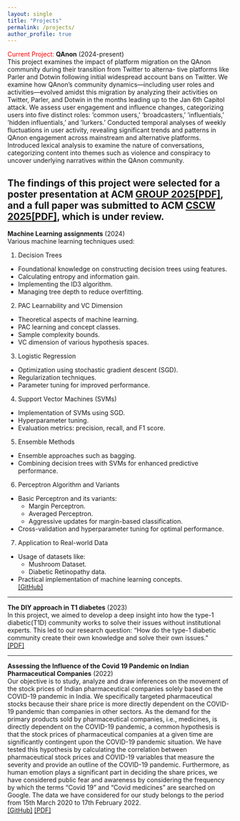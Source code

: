 ```yaml
---
layout: single
title: "Projects"
permalink: /projects/
author_profile: true
---
```



<span style="color:red">Current Project: </span> **QAnon** (2024-present) 
<br>This project examines the impact of platform migration on the QAnon community during their transition from Twitter to alterna- tive platforms like Parler and Dotwin following initial widespread account bans on Twitter. We examine how QAnon’s community dynamics—including user roles and activities—evolved amidst this migration by analyzing their activities on Twitter, Parler, and Dotwin in the months leading up to the Jan 6th Capitol attack. We assess user engagement and influence changes, categorizing users into five distinct roles: ’common users,’ ‘broadcasters,’ ’influentials,’ ’hidden influentials,’ and ’lurkers.’ Conducted temporal analyses of weekly fluctuations in user activity, revealing significant trends and patterns in QAnon engagement across mainstream and alternative platforms.
Introduced lexical analysis to examine the nature of conversations, categorizing content into themes such as violence and conspiracy to uncover underlying narratives within the QAnon community.

The findings of this project were selected for a poster presentation at ACM [GROUP 2025](https://group.acm.org/conferences/group25/index.php)[[PDF]](https://osf.io/xeau9/), and a full paper was submitted to ACM [CSCW 2025](https://cscw.acm.org/2025/)[[PDF]](https://osf.io/exh2k), which is under review. 
---


**Machine Learning assignments** (2024)
<br> Various machine learning techniques used:
1. Decision Trees
- Foundational knowledge on constructing decision trees using features.
- Calculating entropy and information gain.
- Implementing the ID3 algorithm.
- Managing tree depth to reduce overfitting.

2. PAC Learnability and VC Dimension
- Theoretical aspects of machine learning.
- PAC learning and concept classes.
- Sample complexity bounds.
- VC dimension of various hypothesis spaces.

3. Logistic Regression
- Optimization using stochastic gradient descent (SGD).
- Regularization techniques.
- Parameter tuning for improved performance.

4. Support Vector Machines (SVMs)
- Implementation of SVMs using SGD.
- Hyperparameter tuning.
- Evaluation metrics: precision, recall, and F1 score.

5. Ensemble Methods
- Ensemble approaches such as bagging.
- Combining decision trees with SVMs for enhanced predictive performance.

6. Perceptron Algorithm and Variants
- Basic Perceptron and its variants:
  - Margin Perceptron.
  - Averaged Perceptron.
  - Aggressive updates for margin-based classification.
- Cross-validation and hyperparameter tuning for optimal performance.

7. Application to Real-world Data
- Usage of datasets like:
  - Mushroom Dataset.
  - Diabetic Retinopathy data.
- Practical implementation of machine learning concepts.
<br>[[GitHub]](https://github.com/nmrastogi/CS-6350-ML/tree/main/ML%20code) 

---
**The DIY approach in T1 diabetes** (2023)
<br> In this project, we aimed to develop a deep insight into how the type-1 diabetic(T1D) community works to solve their issues without institutional experts. This led to our research question: “How do the type-1 diabetic community create their own knowledge and solve their own issues.”
<br>[[PDF]](https://drive.google.com/file/d/1ewmNkJyvzRHUdEAzSXVCqc2h2EBxhd-b/view)

---
**Assessing the Influence of the Covid 19 Pandemic on Indian Pharmaceutical Companies** (2022)
<br>Our objective is to study, analyze and draw inferences on the movement of the stock prices of Indian pharmaceutical companies solely based on the COVID-19 pandemic in India. We specifically targeted pharmaceutical stocks because their share price is more directly dependent on the COVID-19 pandemic than companies in other sectors. As the demand for the primary products sold by pharmaceutical companies, i.e., medicines, is directly dependent on the COVID-19 pandemic, a common hypothesis is that the stock prices of pharmaceutical companies at a given time are significantly contingent upon the COVID-19 pandemic situation. We have tested this hypothesis by calculating the correlation between pharmaceutical stock prices and COVID-19 variables that measure the severity and provide an outline of the COVID-19 pandemic. Furthermore, as human emotion plays a significant part in deciding the share prices, we have considered public fear and awareness by considering the frequency by which the terms “Covid 19” and “Covid medicines” are searched on Google. The data we have considered for our study belongs to the period from 15th March 2020 to 17th February 2022. 
<br>[[GitHub]](https://github.com/nmrastogi/Predictive-Analysis-Project) [[PDF]](https://www.ijeat.org/portfolio-item/f37710811622/) 